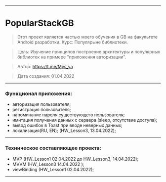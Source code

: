 ____

# PopularStackGB

> Этот проект является частью моего обучения в GB на факультете Android разработки. Курс: Популярыне библиотеки.

> Цель: Изучение принципов построение архитектуры и популярных библиотек на примере "приложения авторизации".

> Автор: https://t.me/Mys_ya

> Дата создания: 01.04.2022
____

### Функционал приложения:

- авторизация пользователя;
- регистрация пользователя;
- напоминание пароля существующего пользователя;
- имитация получения данных с сервера (sleep, отсутствие доступа);
- вывод ошибок в Toast при вводе неверных данных;
- локализация(RU, EN); (HW_Lesson3, 13.04.2022);

____

### Техническое составляющее проекта:

- MVP (HW_Lesson1 02.04.2022 до HW_Lesson3, 14.04.2022);
- MVVM (HW_Lesson3 14.04.2022 );
- viewBinding (HW_Lesson1 02.04.2022);

____
